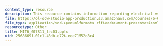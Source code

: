 ```yaml
---
content_type: resource
description: This resource contains information regarding electrical vs. gas engine.
file: https://ol-ocw-studio-app-production.s3.amazonaws.com/courses/6-007-electromagnetic-energy-from-motors-to-lasers-spring-2011/2568669f01c148dbe726eee71552d8c4_MIT6_007S11_lec03.pptx
file_type: application/vnd.openxmlformats-officedocument.presentationml.presentation
resourcetype: Other
title: MIT6_007S11_lec03.pptx
uid: 2568669f-01c1-48db-e726-eee71552d8c4
---
```

